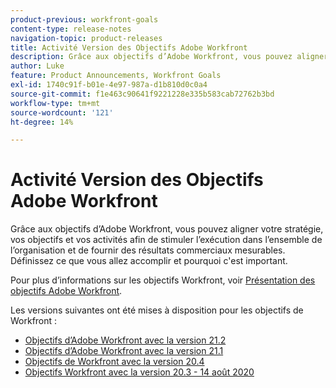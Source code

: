 ```yaml
---
product-previous: workfront-goals
content-type: release-notes
navigation-topic: product-releases
title: Activité Version des Objectifs Adobe Workfront
description: Grâce aux objectifs d’Adobe Workfront, vous pouvez aligner votre stratégie, vos objectifs et vos activités afin de stimuler l’exécution dans l’ensemble de l’organisation et de fournir des résultats commerciaux mesurables. Définissez ce que vous allez accomplir et pourquoi c'est important.
author: Luke
feature: Product Announcements, Workfront Goals
exl-id: 1740c91f-b01e-4e97-987a-d1b810d0c0a4
source-git-commit: f1e463c90641f9221228e335b583cab72762b3bd
workflow-type: tm+mt
source-wordcount: '121'
ht-degree: 14%

---
```


# Activité Version des Objectifs Adobe Workfront

Grâce aux objectifs d’Adobe Workfront, vous pouvez aligner votre stratégie, vos objectifs et vos activités afin de stimuler l’exécution dans l’ensemble de l’organisation et de fournir des résultats commerciaux mesurables. Définissez ce que vous allez accomplir et pourquoi c&#39;est important.

Pour plus d’informations sur les objectifs Workfront, voir [Présentation des objectifs Adobe Workfront](../../../workfront-goals/goal-management/wf-goals-overview.md).

Les versions suivantes ont été mises à disposition pour les objectifs de Workfront :

* [Objectifs d’Adobe Workfront avec la version 21.2](../../../product-announcements/product-releases/goals-release-activity/goals-21.2-release/goals-release-21-2.md)
* [Objectifs d’Adobe Workfront avec la version 21.1](../../../product-announcements/product-releases/goals-release-activity/goals-release-21-1.md)
* [Objectifs de Workfront avec la version 20.4](../../../product-announcements/product-releases/goals-release-activity/goals-release-20-4.md)
* [Objectifs Workfront avec la version 20.3 - 14 août 2020](../../../product-announcements/product-releases/goals-release-activity/goals-release-20-3.md)
